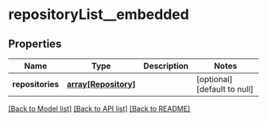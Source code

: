 # repositoryList__embedded

## Properties
Name | Type | Description | Notes
------------ | ------------- | ------------- | -------------
**repositories** | [**array[Repository]**](Repository.md) |  | [optional] [default to null]

[[Back to Model list]](../README.md#documentation-for-models) [[Back to API list]](../README.md#documentation-for-api-endpoints) [[Back to README]](../README.md)


